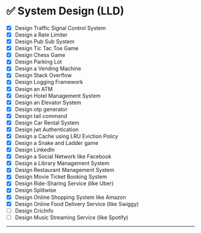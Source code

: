 # ✅ System Design (LLD)

- [x] Design Traffic Signal Control System
- [x] Design a Rate Limiter
- [x] Design Pub Sub System
- [x] Design Tic Tac Toe Game
- [x] Design Chess Game
- [x] Design Parking Lot
- [x] Design a Vending Machine
- [x] Design Stack Overflow
- [x] Design Logging Framework
- [x] Design an ATM
- [x] Design Hotel Management System
- [x] Design an Elevator System
- [x] Design otp generator
- [x] Design tail command
- [x] Design Car Rental System
- [x] Design jwt Authentication
- [x] Design a Cache using LRU Eviction Policy
- [x] Design a Snake and Ladder game
- [x] Design LinkedIn
- [x] Design a Social Network like Facebook
- [x] Design a Library Management System
- [x] Design Restaurant Management System
- [x] Design Movie Ticket Booking System
- [x] Design Ride-Sharing Service (like Uber)
- [x] Design Splitwise
- [x] Design Online Shopping System like Amazon
- [x] Design Online Food Delivery Service (like Swiggy)
- [ ] Design CricInfo
- [ ] Design Music Streaming Service (like Spotify)

---
